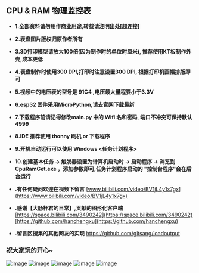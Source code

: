 ## CPU & RAM 物理监控表
- **1.全部资料请勿用作商业用途,转载请注明出处[超连接]**
- **2.表盘图片版权归原作者所有**
- **3.3D打印模型请放大100倍(因为制作时的单位时厘米), 推荐使用KT板制作外壳,成本更低**
- **4.表盘制作时使用300 DPI,打印时注意设置300 DPI, 根据打印机画幅排版即可**
- **5.视频中的电压表的型号是 91C4 ,电压最大量程要小于3.3V**
- **6.esp32 固件采用MicroPython,请去官网下载最新**
- **7.下载程序前请记得修改main.py 中的 Wifi 名和密码, 端口不冲突可保持默认4999**
- **8.IDE 推荐使用 thonny 刷机 or 下载程序**
- **9.开机自动运行可以使用 Windows <任务计划程序>**
- **10.创建基本任务 -> 触发器设置为计算机启动时 -> 启动程序 -> 浏览到CpuRamGet.exe ，添加参数即可,任务计划程序启动的 "控制台程序"会在后台运行**

- **.有任何疑问欢迎在视频下留言**
[www.bilibili.com/video/BV1jL4y1x7gx](https://www.bilibili.com/video/BV1jL4y1x7gx)

- **.感谢【大肠杆君的日常】,贡献的图形化客户端**
[https://space.bilibili.com/3490242](https://space.bilibili.com/3490242)
[https://github.com/hanchengxu](https://github.com/hanchengxu)

- **.留言区搜集的其他网友的实现**
https://github.com/gitsang/loadoutput

### 祝大家玩的开心~

![image](https://github.com/ShaderFallback/CpuRamGet/blob/main/Image/成品展示1.jpg)
![image](https://github.com/ShaderFallback/CpuRamGet/blob/main/Image/成品展示2.jpg)
![image](https://github.com/ShaderFallback/CpuRamGet/blob/main/Image/接线图.png)
![image](https://github.com/ShaderFallback/CpuRamGet/blob/main/Image/硬件清单.jpg)
![image](https://github.com/ShaderFallback/CpuRamGet/blob/main/Image/组装细节.jpg)
